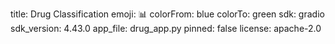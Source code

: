 title: Drug Classification
emoji: 📊
colorFrom: blue
colorTo: green
sdk: gradio
sdk_version: 4.43.0
app_file: drug_app.py
pinned: false
license: apache-2.0